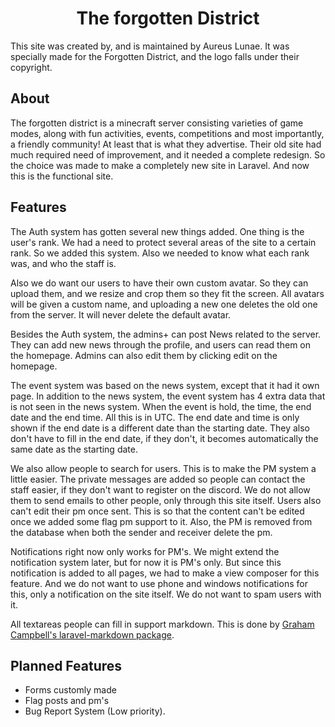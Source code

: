 <h1 align="center">The forgotten District</h1>

This site was created by, and is maintained by Aureus Lunae. It was specially made for the Forgotten District, and the logo falls under their copyright.

## About

The forgotten district is a minecraft server consisting varieties of game modes, along with fun activities, events, competitions and most importantly, a friendly community! At least that is what they advertise. Their old site had much required need of improvement, and it needed a complete redesign. So the choice was made to make a completely new site in Laravel. And now this is the functional site.

## Features

The Auth system has gotten several new things added. One thing is the user's rank. We had a need to protect several areas of the site to a certain rank. So we added this system. Also we needed to know what each rank was, and who the staff is.

Also we do want our users to have their own custom avatar. So they can upload them, and we resize and crop them so they fit the screen. All avatars will be given a custom name, and uploading a new one deletes the old one from the server. It will never delete the default avatar.

Besides the Auth system, the admins+ can post News related to the server. They can add new news through the profile, and users can read them on the homepage. Admins can also edit them by clicking edit on the homepage.

The event system was based on the news system, except that it had it own page. In addition to the news system, the event system has 4 extra data that is not seen in the news system. When the event is hold, the time, the end date and the end time. All this is in UTC. The end date and time is only shown if the end date is a different date than the starting date. They also don't have to fill in the end date, if they don't, it becomes automatically the same date as the starting date.

We also allow people to search for users. This is to make the PM system a little easier. The private messages are added so people can contact the staff easier, if they don't want to register on the discord. We do not allow them to send emails to other people, only through this site itself. Users also can't edit their pm once sent. This is so that the content can't be edited once we added some flag pm support to it. Also, the PM is removed from the database when both the sender and receiver delete the pm.

Notifications right now only works for PM's. We might extend the notification system later, but for now it is PM's only. But since this notification is added to all pages, we had to make a view composer for this feature. And we do not want to use phone and windows notifications for this, only a notification on the site itself. We do not want to spam users with it.

All textareas people can fill in support markdown. This is done by [Graham Campbell's laravel-markdown package](https://github.com/GrahamCampbell/Laravel-Markdown).

## Planned Features

* Forms customly made
* Flag posts and pm's
* Bug Report System (Low priority).
